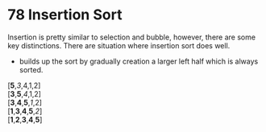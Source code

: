 # 78 Insertion Sort

Insertion is pretty similar to selection and bubble, however, there are some key distinctions. There are situation where insertion sort does well.

- builds up the sort by gradually creation a larger left half which is always sorted.

[**5**,*3*,4,1,2]<br>
[**3**,**5**,*4*,1,2]<br>
[**3**,**4**,**5**,*1*,2]<br>
[**1**,**3**,**4**,**5**,*2*]<br>
[**1**,**2**,**3**,**4**,**5**]<br>